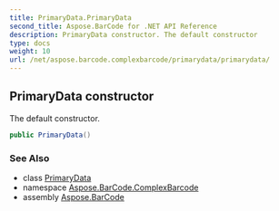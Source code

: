 ```yaml
---
title: PrimaryData.PrimaryData
second_title: Aspose.BarCode for .NET API Reference
description: PrimaryData constructor. The default constructor
type: docs
weight: 10
url: /net/aspose.barcode.complexbarcode/primarydata/primarydata/
---
```

## PrimaryData constructor

The default constructor.

```csharp
public PrimaryData()
```

### See Also

* class [PrimaryData](../)
* namespace [Aspose.BarCode.ComplexBarcode](../../primarydata/)
* assembly [Aspose.BarCode](../../../)


